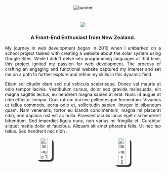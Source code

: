 <p align="center">
<img  src="https://github.com/DanyilNiemtsov/DanyilNiemtsov/assets/142193142/d3819291-d385-46af-a4a7-038bdb86b97a" alt="banner">
    </p>
<h1 align="center">
    <img src="https://readme-typing-svg.herokuapp.com?font=open+sans&weight=600&size=25&pause=1000&color=E9E9E9&width=435&lines=Welcome!+I'm+Danyil+Niemtsov;" />
</h1>
<h3 align="center">A Front-End Enthusiast from New Zealand.</h3>


<p align="justify">
   My journey in web development began in 2019 when I embarked on a school project tasked with creating a website about the solar system using Google Sites. While I didn't delve into programming languages at that time, this project ignited my passion for web development. The process of crafting an engaging and functional website captured my interest and set me on a path to further explore and refine my skills in this dynamic field.
    </p>
    <p align="justify">
Etiam sollicitudin diam sed dui vehicula scelerisque. Donec vel mauris at odio tempor lacinia. Vestibulum cursus, dolor sed gravida malesuada, elit magna sagittis lectus, eu hendrerit magna sapien at erat. Nunc id augue at nibh efficitur tempor. Cras rutrum dui nec pellentesque fermentum. Vivamus ut tellus commodo, porta odio et, sollicitudin sapien. Integer id bibendum quam. Nam venenatis, tortor eu blandit condimentum, magna mi placerat nibh, non dapibus nisl est ac nulla. Praesent iaculis lacus eget nisi hendrerit bibendum. Sed imperdiet ligula nunc, non varius mi fringilla et. Curabitur aliquet mattis dolor et faucibus. Aliquam sit amet pharetra felis. Ut nec leo tellus. Sed hendrerit nec nibh .
</p>
<p align="center" style="display: flex; justify-content: center;">
    <img src="https://github.com/DanyilNiemtsov/DanyilNiemtsov/assets/142193142/6119885b-2cd2-4fd6-99dc-86ce4016a119"
        style="width: 45%; margin: 0 100px; border-radius: 10px; box-shadow: 5px 5px rgb(51, 51, 51);"
        alt="Image 1">
    <img src="https://github.com/DanyilNiemtsov/DanyilNiemtsov/assets/142193142/0264df32-d494-4ffe-810c-e9d8c92763ea"
        style="width: 45%; margin: 0 100px; border-radius: 10px; box-shadow: 5px 5px rgb(51, 51, 51);"
        alt="Image 2">
</p>



<p align="center"> <img src="https://skillicons.dev/icons?i=js,html,css" alt="" </p>

